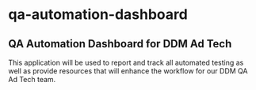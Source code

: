# **qa-automation-dashboard**
## QA Automation Dashboard for DDM Ad Tech

This application will be used to report and track all automated testing as well as provide resources that will enhance the workflow for our DDM QA Ad Tech team.
